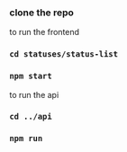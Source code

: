 ### clone the repo

to run the frontend
### `cd statuses/status-list` 
### `npm start`

to run the api
### `cd ../api`
### `npm run`

